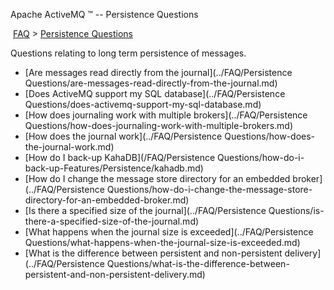 Apache ActiveMQ ™ -- Persistence Questions 

 [FAQ](/FAQ/index.md) > [Persistence Questions](../FAQ/persistence-questions.md)


Questions relating to long term persistence of messages.

*   [Are messages read directly from the journal](../FAQ/Persistence Questions/are-messages-read-directly-from-the-journal.md)
*   [Does ActiveMQ support my SQL database](../FAQ/Persistence Questions/does-activemq-support-my-sql-database.md)
*   [How does journaling work with multiple brokers](../FAQ/Persistence Questions/how-does-journaling-work-with-multiple-brokers.md)
*   [How does the journal work](../FAQ/Persistence Questions/how-does-the-journal-work.md)
*   [How do I back-up KahaDB](/FAQ/Persistence Questions/how-do-i-back-up-Features/Persistence/kahadb.md)
*   [How do I change the message store directory for an embedded broker](../FAQ/Persistence Questions/how-do-i-change-the-message-store-directory-for-an-embedded-broker.md)
*   [Is there a specified size of the journal](../FAQ/Persistence Questions/is-there-a-specified-size-of-the-journal.md)
*   [What happens when the journal size is exceeded](../FAQ/Persistence Questions/what-happens-when-the-journal-size-is-exceeded.md)
*   [What is the difference between persistent and non-persistent delivery](../FAQ/Persistence Questions/what-is-the-difference-between-persistent-and-non-persistent-delivery.md)


